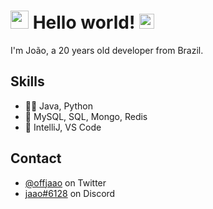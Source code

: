 # <img src="https://github.com/TheDudeThatCode/TheDudeThatCode/blob/master/Assets/Hi.gif" width="29px"> Hello world!&nbsp;<img src="https://github.com/TheDudeThatCode/TheDudeThatCode/blob/master/Assets/Earth.gif" width="24px">
I'm João, a 20 years old developer from Brazil.

## Skills
- 👨‍💻 Java, Python
- 💽 MySQL, SQL, Mongo, Redis
- 🔧 IntelliJ, VS Code

## Contact
- [@offjaao](https://twitter.com/offjaao) on Twitter
- [jaao#6128](./) on Discord

